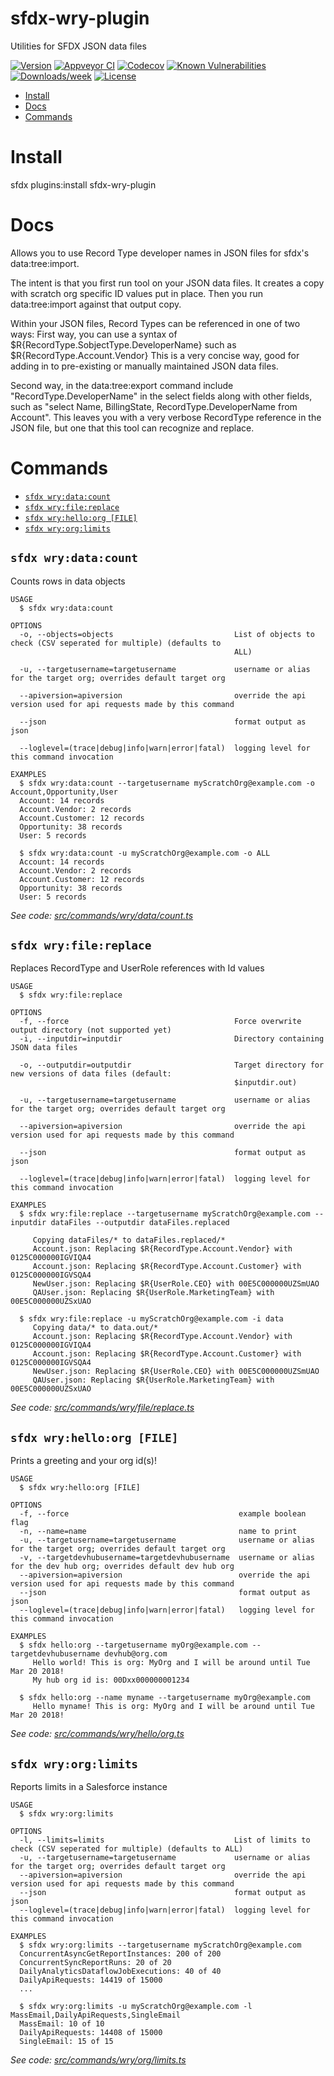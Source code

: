 sfdx-wry-plugin
===============

Utilities for SFDX JSON data files

[![Version](https://img.shields.io/npm/v/sfdx-wry-plugin.svg)](https://npmjs.org/package/sfdx-wry-plugin)
[![Appveyor CI](https://ci.appveyor.com/api/projects/status/github/billryoung/sfdx-wry-plugin?branch=master&svg=true)](https://ci.appveyor.com/project/heroku/sfdx-wry-plugin/branch/master)
[![Codecov](https://codecov.io/gh/billryoung/sfdx-wry-plugin/branch/master/graph/badge.svg)](https://codecov.io/gh/billryoung/sfdx-wry-plugin)
[![Known Vulnerabilities](https://snyk.io/test/github/billryoung/sfdx-wry-plugin/badge.svg)](https://snyk.io/test/github/billryoung/sfdx-wry-plugin)
[![Downloads/week](https://img.shields.io/npm/dw/sfdx-wry-plugin.svg)](https://npmjs.org/package/sfdx-wry-plugin)
[![License](https://img.shields.io/npm/l/sfdx-wry-plugin.svg)](https://github.com/billryoung/sfdx-wry-plugin/blob/master/package.json)

<!-- toc -->
* [Install](#install)
* [Docs](#docs)
* [Commands](#commands)
<!-- tocstop -->

# Install
<!-- install -->
sfdx plugins:install sfdx-wry-plugin

# Docs
<!-- docs -->
Allows you to use Record Type developer names in JSON files for sfdx's data:tree:import.

The intent is that you first run tool on your JSON data files.  It creates a copy with scratch org specific ID values put in place.  Then you run data:tree:import against that output copy.

Within your JSON files, Record Types can be referenced in one of two ways:
First way, you can use a syntax of $R{RecordType.SobjectType.DeveloperName} such as $R{RecordType.Account.Vendor}
This is a very concise way, good for adding in to pre-existing or manually maintained JSON data files.

Second way, in the data:tree:export command include "RecordType.DeveloperName" in the select fields along with other fields, such as "select Name, BillingState, RecordType.DeveloperName from Account".  This leaves you with a very verbose RecordType reference in the JSON file, but one that this tool can recognize and replace.

 

# Commands
<!-- commands -->
* [`sfdx wry:data:count`](#sfdx-wrydatacount)
* [`sfdx wry:file:replace`](#sfdx-wryfilereplace)
* [`sfdx wry:hello:org [FILE]`](#sfdx-wryhelloorg-file)
* [`sfdx wry:org:limits`](#sfdx-wryorglimits)

## `sfdx wry:data:count`

Counts rows in data objects

```
USAGE
  $ sfdx wry:data:count

OPTIONS
  -o, --objects=objects                           List of objects to check (CSV seperated for multiple) (defaults to
                                                  ALL)

  -u, --targetusername=targetusername             username or alias for the target org; overrides default target org

  --apiversion=apiversion                         override the api version used for api requests made by this command

  --json                                          format output as json

  --loglevel=(trace|debug|info|warn|error|fatal)  logging level for this command invocation

EXAMPLES
  $ sfdx wry:data:count --targetusername myScratchOrg@example.com -o Account,Opportunity,User
  Account: 14 records
  Account.Vendor: 2 records
  Account.Customer: 12 records
  Opportunity: 38 records
  User: 5 records
  
  $ sfdx wry:data:count -u myScratchOrg@example.com -o ALL
  Account: 14 records
  Account.Vendor: 2 records
  Account.Customer: 12 records
  Opportunity: 38 records
  User: 5 records
```

_See code: [src/commands/wry/data/count.ts](https://github.com/billryoung/sfdx-wry-plugin/blob/v0.0.9/src/commands/wry/data/count.ts)_

## `sfdx wry:file:replace`

Replaces RecordType and UserRole references with Id values

```
USAGE
  $ sfdx wry:file:replace

OPTIONS
  -f, --force                                     Force overwrite output directory (not supported yet)
  -i, --inputdir=inputdir                         Directory containing JSON data files

  -o, --outputdir=outputdir                       Target directory for new versions of data files (default:
                                                  $inputdir.out)

  -u, --targetusername=targetusername             username or alias for the target org; overrides default target org

  --apiversion=apiversion                         override the api version used for api requests made by this command

  --json                                          format output as json

  --loglevel=(trace|debug|info|warn|error|fatal)  logging level for this command invocation

EXAMPLES
  $ sfdx wry:file:replace --targetusername myScratchOrg@example.com --inputdir dataFiles --outputdir dataFiles.replaced  

     Copying dataFiles/* to dataFiles.replaced/*
     Account.json: Replacing $R{RecordType.Account.Vendor} with 0125C000000IGVIQA4
     Account.json: Replacing $R{RecordType.Account.Customer} with 0125C000000IGVSQA4
     NewUser.json: Replacing $R{UserRole.CEO} with 00E5C000000UZSmUAO
     QAUser.json: Replacing $R{UserRole.MarketingTeam} with 00E5C000000UZSxUAO
  
  $ sfdx wry:file:replace -u myScratchOrg@example.com -i data  
     Copying data/* to data.out/*
     Account.json: Replacing $R{RecordType.Account.Vendor} with 0125C000000IGVIQA4
     Account.json: Replacing $R{RecordType.Account.Customer} with 0125C000000IGVSQA4
     NewUser.json: Replacing $R{UserRole.CEO} with 00E5C000000UZSmUAO
     QAUser.json: Replacing $R{UserRole.MarketingTeam} with 00E5C000000UZSxUAO
```

_See code: [src/commands/wry/file/replace.ts](https://github.com/billryoung/sfdx-wry-plugin/blob/v0.0.9/src/commands/wry/file/replace.ts)_

## `sfdx wry:hello:org [FILE]`

Prints a greeting and your org id(s)!

```
USAGE
  $ sfdx wry:hello:org [FILE]

OPTIONS
  -f, --force                                      example boolean flag
  -n, --name=name                                  name to print
  -u, --targetusername=targetusername              username or alias for the target org; overrides default target org
  -v, --targetdevhubusername=targetdevhubusername  username or alias for the dev hub org; overrides default dev hub org
  --apiversion=apiversion                          override the api version used for api requests made by this command
  --json                                           format output as json
  --loglevel=(trace|debug|info|warn|error|fatal)   logging level for this command invocation

EXAMPLES
  $ sfdx hello:org --targetusername myOrg@example.com --targetdevhubusername devhub@org.com
     Hello world! This is org: MyOrg and I will be around until Tue Mar 20 2018!
     My hub org id is: 00Dxx000000001234
  
  $ sfdx hello:org --name myname --targetusername myOrg@example.com
     Hello myname! This is org: MyOrg and I will be around until Tue Mar 20 2018!
```

_See code: [src/commands/wry/hello/org.ts](https://github.com/billryoung/sfdx-wry-plugin/blob/v0.0.9/src/commands/wry/hello/org.ts)_

## `sfdx wry:org:limits`

Reports limits in a Salesforce instance

```
USAGE
  $ sfdx wry:org:limits

OPTIONS
  -l, --limits=limits                             List of limits to check (CSV seperated for multiple) (defaults to ALL)
  -u, --targetusername=targetusername             username or alias for the target org; overrides default target org
  --apiversion=apiversion                         override the api version used for api requests made by this command
  --json                                          format output as json
  --loglevel=(trace|debug|info|warn|error|fatal)  logging level for this command invocation

EXAMPLES
  $ sfdx wry:org:limits --targetusername myScratchOrg@example.com
  ConcurrentAsyncGetReportInstances: 200 of 200
  ConcurrentSyncReportRuns: 20 of 20
  DailyAnalyticsDataflowJobExecutions: 40 of 40
  DailyApiRequests: 14419 of 15000
  ...

  $ sfdx wry:org:limits -u myScratchOrg@example.com -l MassEmail,DailyApiRequests,SingleEmail
  MassEmail: 10 of 10
  DailyApiRequests: 14408 of 15000
  SingleEmail: 15 of 15
```

_See code: [src/commands/wry/org/limits.ts](https://github.com/billryoung/sfdx-wry-plugin/blob/v0.0.9/src/commands/wry/org/limits.ts)_
<!-- commandsstop -->
